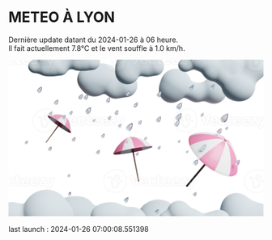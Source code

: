 # METEO À LYON

Dernière update datant du 2024-01-26 à 06 heure.  
Il fait actuellement 7.8°C et le vent souffle à 1.0 km/h.      

![](./.github/rain.png)

last launch : 2024-01-26 07:00:08.551398

